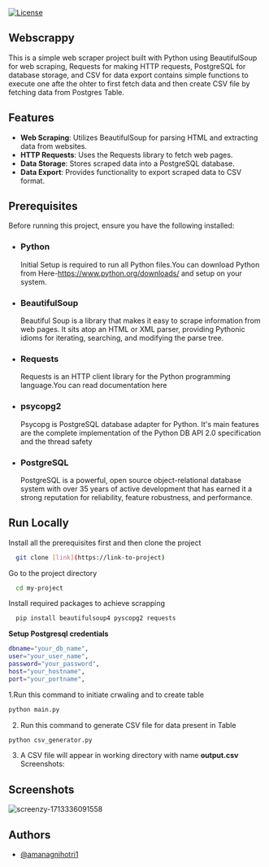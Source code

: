 [![License](https://img.shields.io/badge/License-MIT-yellow.svg)](https://opensource.org/licenses/MIT)

## **Webscrappy**
This is a simple web scraper project built with Python using BeautifulSoup for web scraping, Requests for making HTTP requests, PostgreSQL for database storage, and CSV for data export contains simple functions to execute one afte the ohter to first fetch data and then create CSV file by fetching data from Postgres Table.



## Features
- **Web Scraping**: Utilizes BeautifulSoup for parsing HTML and extracting data from websites.
- **HTTP Requests**: Uses the Requests library to fetch web pages.
- **Data Storage**: Stores scraped data into a PostgreSQL database.
- **Data Export**: Provides functionality to export scraped data to CSV format.
## Prerequisites

Before running this project, ensure you have the following installed:

- ### Python 
    Initial Setup is required to run all Python files.You can download Python from Here-https://www.python.org/downloads/ and setup on your system.
  
- ### BeautifulSoup 
    Beautiful Soup is a library that makes it easy to scrape       information from web pages. It sits atop an HTML or XML parser, providing Pythonic idioms for iterating, searching, and modifying the parse tree. 
- ### Requests 
    Requests is an HTTP client library for the Python programming  language.You can read documentation here
- ### psycopg2  
    Psycopg is PostgreSQL database adapter for Python. It's main features are the complete implementation of the Python DB API 2.0 specification and the thread safety
- ### PostgreSQL 
    PostgreSQL is a powerful, open source object-relational database system with over 35 years of active development that has earned it a strong reputation for reliability, feature robustness, and performance.
## Run Locally
Install all the prerequisites first and then clone the project

```bash
  git clone [link](https://link-to-project)
```

Go to the project directory

```bash
  cd my-project
```
Install required packages to achieve scrapping

```bash
  pip install beautifulsoup4 pyscopg2 requests
```
**Setup Postgresql credentials**
```bash
dbname="your_db_name",
user="your_user_name",
password="your_password",
host="your_hostname",
port="your_portname",
```
1.Run this command to initiate crwaling and to create table

```bash
python main.py
```
2. Run this command to generate CSV file for data present in Table

```bash
python csv_generator.py

```

3. A CSV file will appear in working directory with name **output.csv**
Screenshots:



## Screenshots

![screenzy-1713336091558](https://github.com/amanagnihotri1/Webscrappy/assets/69078309/2d66a8ef-4bed-459a-b52b-e51e582ac91b)


## Authors

- [@amanagnihotri1](https://www.github.com/amanagnihotri1)

